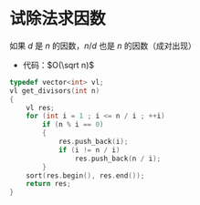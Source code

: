 # 试除法求因数
如果 $d$ 是 $n$ 的因数，$n/d$ 也是 $n$ 的因数（成对出现）
* 代码：$O(\sqrt n)$
```cpp
typedef vector<int> vl;
vl get_divisors(int n)
{
	vl res;
	for (int i = 1 ; i <= n / i ; ++i)
		if (n % i == 0)
		{
			res.push_back(i);
			if (i != n / i)
				res.push_back(n / i);
		}
	sort(res.begin(), res.end());
	return res;
}
```